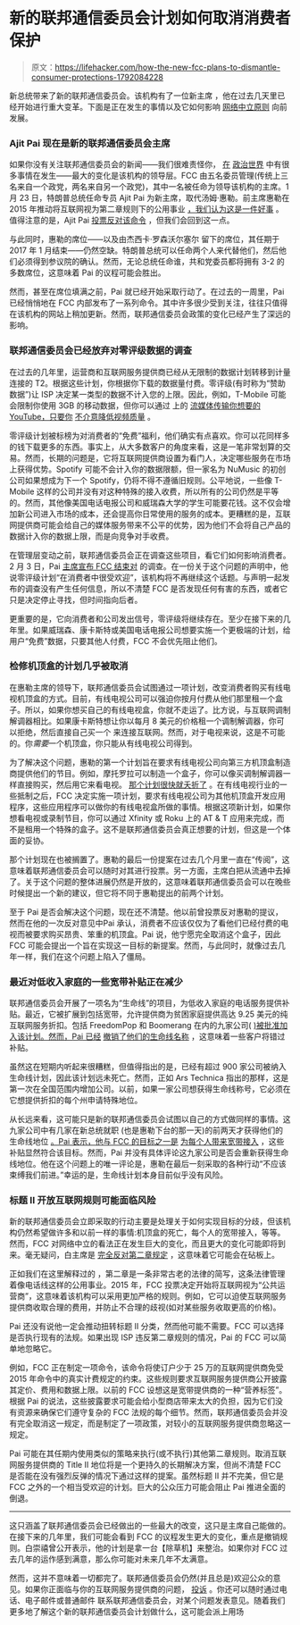 # 新的联邦通信委员会计划如何取消消费者保护

> 原文：<https://lifehacker.com/how-the-new-fcc-plans-to-dismantle-consumer-protections-1792084228>

新总统带来了新的联邦通信委员会。该机构有了一位新主席 ，他在过去几天里已经开始进行重大变革。下面是正在发生的事情以及它如何影响 [网络中立原则](https://lifehacker.com/an-introduction-to-net-neutrality-what-it-is-what-it-5720407) 向前发展。



### **Ajit Pai 现在是新的联邦通信委员会主席**

如果你没有关注联邦通信委员会的新闻——我们很难责怪你， [在](http://theslot.jezebel.com/) [政治世界](http://theconcourse.deadspin.com/) 中有很多事情在发生——最大的变化是该机构的领导层。FCC 由五名委员管理(传统上三名来自一个政党，两名来自另一个政党)，其中一名被任命为领导该机构的主席。1 月 23 日，特朗普总统任命专员 Ajit Pai 为新主席，取代汤姆·惠勒。前主席惠勒在 2015 年推动将互联网视为第二章规则下的公用事业 [，我们认为这是一件好事](http://lifehacker.com/why-the-fccs-new-net-neutrality-rules-are-good-for-the-1683769527) 。值得注意的是，Ajit Pai [投票反对该命令](http://www.npr.org/sections/thetwo-way/2015/02/26/389259382/net-neutrality-up-for-vote-today-by-fcc-board) ，但我们会回到这一点。

与此同时，惠勒的席位——以及由杰西卡·罗森沃尔塞尔 留下的席位，其任期于 2017 年 1 月结束——仍然空缺。特朗普总统可以任命两个人来代替他们，然后他们必须得到参议院的确认。然而，无论总统任命谁，共和党委员都将拥有 3-2 的多数席位，这意味着 Pai 的议程可能会胜出。

然而，甚至在席位填满之前，Pai 就已经开始采取行动了。在过去的一周里，Pai 已经悄悄地在 FCC 内部发布了一系列命令。其中许多很少受到关注，往往只值得在该机构的网站上稍加更新。然而，联邦通信委员会政策的变化已经产生了深远的影响。

### **联邦通信委员会已经放弃对零评级数据的调查**

在过去的几年里，运营商和互联网服务提供商已经从无限制的数据计划转移到计量连接的 T2。根据这些计划，你根据你下载的数据量付费。零评级(有时称为“赞助数据”)让 ISP 决定某一类型的数据不计入您的上限。因此，例如，T-Mobile 可能会限制你使用 3GB 的移动数据，但你可以通过 上的 [流媒体传输你想要的 YouTube，只要你](http://lifehacker.com/t-mobile-adds-youtube-to-binge-on-service-1765468521) [不介意降低视频质量](http://lifehacker.com/if-your-youtube-quality-sucks-on-t-mobile-disable-bing-1749419359) 。

零评级计划被标榜为对消费者的“免费”福利，他们确实有点喜欢。你可以花同样多的钱下载更多的东西。事实上，从大多数客户的角度来看，这是一笔非常划算的交易。然而，长期的问题是，它将互联网提供商设置为看门人，决定哪些服务在市场上获得优势。Spotify 可能不会计入你的数据限额，但一家名为 NuMusic 的初创公司如果想成为下一个 Spotify，仍将不得不遵循旧规则。公平地说，一些像 T-Mobile 这样的公司并没有对这种特殊的接入收费，所以所有的公司仍然是平等的。然而，其他像美国电话电报公司和威瑞森大学的学生可能要花钱。这不仅会增加新公司进入市场的成本，还会提高你日常使用的服务的成本。更糟糕的是，互联网提供商可能会给自己的媒体服务带来不公平的优势，因为他们不会将自己产品的数据计入你的数据上限，而是向竞争对手收费。

在管理层变动之前，联邦通信委员会正在调查这些项目，看它们如何影响消费者。2 月 3 日，Pai [主席宣布 FCC 结束对](https://techcrunch.com/2017/02/03/pai-zero-rating-fcc/) 的调查。在一份关于这个问题的声明中，他说零评级计划“在消费者中很受欢迎”，该机构将不再继续这个话题。与声明一起发布的调查没有产生任何信息，所以不清楚 FCC 是否发现任何有害的东西，或者它只是决定停止寻找，但时间指向后者。

更重要的是，它向消费者和公司发出信号，零评级将继续存在。至少在接下来的几年里。如果威瑞森、康卡斯特或美国电话电报公司想要实施一个更极端的计划，给用户“免费”数据，只要其他人付费，FCC 不会优先阻止他们。

### **检修机顶盒的计划几乎被取消**

在惠勒主席的领导下，联邦通信委员会试图通过一项计划，改变消费者购买有线电视机顶盒的方式。目前，有线电视公司可以强迫你按月付费从他们那里租一个盒子。所以，如果你想买自己的有线电视盒，你就不走运了。比方说，与互联网调制解调器相比。如果康卡斯特想让你以每月 8 美元的价格租一个调制解调器，你可以拒绝，然后直接自己买一个 来连接互联网。然而，对于电视来说，这是不可能的。你*需要*一个机顶盒，你只能从有线电视公司得到。

为了解决这个问题，惠勒的第一个计划旨在要求有线电视公司向第三方机顶盒制造商提供他们的节目。例如，摩托罗拉可以制造一个盒子，你可以像买调制解调器一样直接购买，然后用它来看电视。 [那个计划很快就夭折了](https://arstechnica.com/tech-policy/2017/01/house-republicans-seek-permanent-end-of-fccs-set-top-box-reform-plan/) 。在有线电视行业的一些抵制之后，FCC 决定实施一项计划，要求有线电视公司为其他机顶盒开发应用程序，这些应用程序可以做你的有线电视盒所做的事情。根据这项新计划，如果你想看电视或录制节目，你可以通过 Xfinity 或 Roku 上的 AT & T 应用来完成，而不是租用一个特殊的盒子。这不是联邦通信委员会真正想要的计划，但这是一个体面的妥协。

那个计划现在也被搁置了。惠勒的最后一份提案在过去几个月里一直在“传阅”，这意味着联邦通信委员会可以随时对其进行投票。另一方面，主席白把从流通中去掉了。关于这个问题的整体进展仍然是开放的，这意味着联邦通信委员会可以在晚些时候提出一个新的建议，但它将不同于惠勒提出的前两个计划。

至于 Pai 是否会解决这个问题，现在还不清楚。他以前曾投票反对惠勒的提议，然而在他的一次反对意见中Pai 承认，消费者不应该仅仅为了看他们已经付费的电视而被要求购买昂贵、笨重的机顶盒。Pai 说，他宁愿完全取消这个盒子，因此 FCC 可能会提出一个旨在实现这一目标的新提案。然而，与此同时，就像过去几年一样，我们在这个问题上陷入了僵局。

### **最近对低收入家庭的一些宽带补贴正在减少**

联邦通信委员会开展了一项名为“生命线”的项目，为低收入家庭的电话服务提供补贴。最近，它被扩展到包括宽带，允许提供商为贫困家庭提供高达 9.25 美元的纯互联网服务折扣。包括 FreedomPop 和 Boomerang 在内的九家公司( [)被批准加入该计划。然而，Pai 已经](http://lifehacker.com/five-best-mobile-hotspots-1523254435) [撤销了他们的生命线名称](https://www.washingtonpost.com/news/the-switch/wp/2017/02/03/the-fcc-is-stopping-9-companies-from-providing-subsidized-broadband-to-the-poor/?utm_term=.9c804aea7e49) ，这意味着一些客户将错过补贴。

虽然这在短期内听起来很糟糕，但值得指出的是，已经有超过 900 家公司被纳入生命线计划，因此该计划远未死亡。然而，正如 Ars Technica 指出的那样，这是第一次在全国范围内增加公司。以前，如果一家公司想获得生命线称号，它必须在它想提供折扣的每个州申请特殊地位。

从长远来看，这可能只是新的联邦通信委员会试图以自己的方式做同样的事情。这九家公司中有几家在新总统就职 (也是惠勒下台的那一天)的前两天才获得他们的生命线地位 [。Pai 表示，他与 FCC 的目标之一是](http://transition.fcc.gov/Daily_Releases/Daily_Business/2017/db0118/DA-17-87A1.pdf) [为每个人带来宽带接入](https://arstechnica.com/tech-policy/2017/01/fcc-chairman-pai-vows-to-close-broadband-digital-divide/) ，这些补贴显然符合该目标。然而，Pai 并没有具体评论这九家公司是否会重新获得生命线地位。他在这个问题上的唯一评论是，惠勒在最后一刻采取的各种行动“不应该束缚我们前进。”幸运的是，生命线计划本身目前似乎没有风险。

### **标题 II 开放互联网规则可能面临风险**

新的联邦通信委员会立即采取的行动主要是处理关于如何实现目标的分歧，但该机构仍然希望做许多和以前一样的事情:机顶盒的死亡，每个人的宽带接入，等等。然而，FCC 对网络中立的看法正在发生巨大的变化，而且更大的变化可能即将到来。毫无疑问，白主席是 [完全反对第二章规定](https://arstechnica.com/tech-policy/2017/01/fcc-chair-ajit-pai-wont-say-whether-hell-enforce-net-neutrality-rules/) ，这意味着它可能会在砧板上。

正如我们在这里解释过的 ，第二章是一条非常古老的法律的简写，这条法律管理着像电话线这样的公用事业。2015 年，FCC 投票决定开始将互联网视为“公共运营商”，这意味着该机构可以采用更加严格的规则。例如，它可以迫使互联网服务提供商收取合理的费用，并防止不合理的歧视(如对某些服务收取更高的价格)。

Pai 还没有说他一定会推动扭转标题 II 分类，然而他可能不需要。FCC 可以选择是否执行现有的法规。如果出现 ISP 违反第二章规则的情况，Pai 的 FCC 可以简单地忽略它。

例如，FCC 正在制定一项命令，该命令将使订户少于 25 万的互联网提供商免受 2015 年命令中的真实计费规定的约束。这些规则要求互联网服务提供商公开披露其定价、费用和数据上限。以前的 FCC 设想这是宽带提供商的一种“营养标签”。根据 Pai 的说法，这些披露要求可能会给小型商店带来太大的负担，因为它们没有资源来确保它们遵守复杂的 FCC 法规的每个细节。然而，联邦通信委员会并没有完全取消这一规定，而是制定了一项政策，对较小的互联网服务提供商忽略这一规定。

Pai 可能在其任期内使用类似的策略来执行(或不执行)其他第二章规则。取消互联网服务提供商的 Title II 地位将是一个更持久的长期解决方案，但尚不清楚 FCC 是否能在没有强烈反弹的情况下通过这样的提案。虽然标题 II 并不完美，但它是 FCC 之外的一个相当受欢迎的计划。巨大的公众压力可能会阻止 Pai 推进全面的倒退。

* * *

这只涵盖了联邦通信委员会已经做出的一些最大的改变，这只是主席自己能做的。在接下来的几年里，我们可能会看到 FCC 的议程发生更大的变化，重点是撤销规则。白崇禧曾公开表示，他的计划是拿一台【除草机】来整治。如果你对 FCC 过去几年的运作感到满意，那么你可能对未来几年不太满意。

然而，这并不意味着一切都完了。联邦通信委员会仍然(并且总是)欢迎公众的意见。如果你正面临与你的互联网服务提供商的问题， [投诉](http://lifehacker.com/how-to-file-a-complaint-against-your-isp-and-finally-so-1714876357) 。你还可以随时通过电话、电子邮件或普通邮件 联系联邦通信委员会，对某个问题发表意见。随着我们更多地了解这个新的联邦通信委员会计划做什么，这可能会派上用场